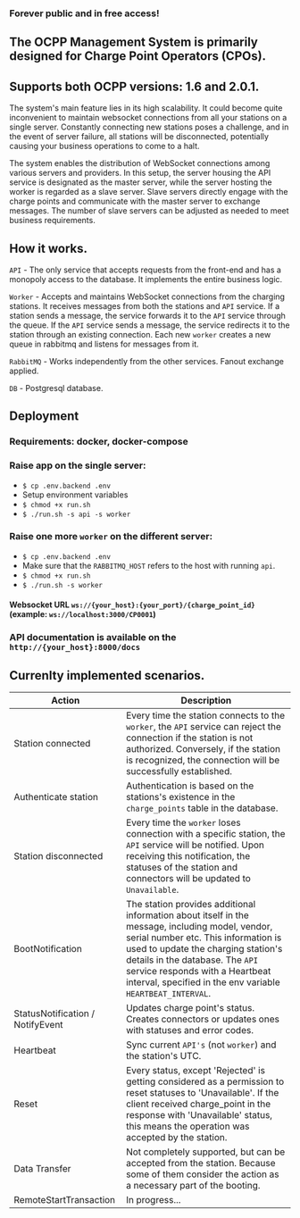 ### Forever public and in free access!

The OCPP Management System is primarily designed for Charge Point Operators (CPOs).
----------
Supports both OCPP versions: 1.6 and 2.0.1.
----------

The system's main feature lies in its high scalability. It could become quite inconvenient to maintain websocket
connections from all your stations on a single server. Constantly connecting new stations poses a challenge,
and in the event of server failure, all stations will be disconnected,
potentially causing your business operations to come to a halt.

The system enables the distribution of WebSocket connections among various servers and providers. In this setup,
the server housing the API service is designated as the master server, while the server hosting the worker is
regarded as a slave server. Slave servers directly engage with the charge points and communicate with the
master server to exchange messages.
The number of slave servers can be adjusted as needed to meet business requirements.


How it works.
----------
`API` - The only service that accepts requests from the front-end and has a monopoly access
to the database. It implements the entire business logic.

`Worker` - Accepts and maintains WebSocket connections from the charging stations. It receives messages from both
the stations and `API` service. If a station sends a message, the service forwards it to the `API` service
through the queue. If the `API` service sends a message, the service redirects it to the station through an existing
connection. Each new `worker` creates a new queue in rabbitmq and listens for messages from it.

`RabbitMQ` - Works independently from the other services. Fanout exchange applied.

`DB` - Postgresql database.

Deployment
----------

### Requirements: docker, docker-compose

### Raise app on the single server:

- ```$ cp .env.backend .env```
- Setup environment variables
- ```$ chmod +x run.sh```
- ```$ ./run.sh -s api -s worker```

### Raise one more `worker` on the different server:

- ```$ cp .env.backend .env```
- Make sure that the `RABBITMQ_HOST` refers to the host with running `api`.
- ```$ chmod +x run.sh```
- ```$ ./run.sh -s worker```

#### Websocket URL `ws://{your_host}:{your_port}/{charge_point_id}` (example: `ws://localhost:3000/CP0001`)

### API documentation is available on the `http://{your_host}:8000/docs`

Currenlty implemented scenarios.
--------

| Action                           | Description                                                                                                                                                                                                                                                                                                      |
|----------------------------------|------------------------------------------------------------------------------------------------------------------------------------------------------------------------------------------------------------------------------------------------------------------------------------------------------------------|
| Station connected                | Every time the station connects to the `worker`, the `API` service can reject the connection if the station is not authorized. Conversely, if the station is recognized, the connection will be successfully established.                                                                                        |
| Authenticate station             | Authentication is based on the stations's existence in the `charge_points` table in the database.                                                                                                                                                                                                                |
| Station disconnected             | Every time the `worker` loses connection with a specific station, the `API` service will be notified. Upon receiving this notification, the statuses of the station and connectors will be updated to `Unavailable`.                                                                                             |
| BootNotification                 | The station provides additional information about itself in the message, including model, vendor, serial number etc. This information is used to update the charging station's details in the database. The `API` service responds with a Heartbeat interval, specified in the env variable `HEARTBEAT_INTERVAL`. |
| StatusNotification / NotifyEvent | Updates charge point's status. Creates connectors or updates ones with statuses and error codes.                                                                                                                                                                                                                 |
| Heartbeat                        | Sync current `API's` (not `worker`) and the station's UTC.                                                                                                                                                                                                                                                       |    
| Reset                            | Every status, except 'Rejected' is getting considered as a permission to reset statuses to 'Unavailable'. If the client received charge_point in the response with 'Unavailable' status, this means the operation was accepted by the station.                                                                   |  
| Data Transfer                    | Not completely supported, but can be accepted from the station. Because some of them consider the action as a necessary part of the booting.                                                                                                                                                                     |
| RemoteStartTransaction| In progress... |


